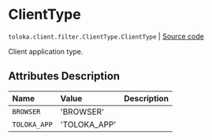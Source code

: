 # ClientType
`toloka.client.filter.ClientType.ClientType` | [Source code](https://github.com/Toloka/toloka-kit/blob/v1.0.1/src/client/filter.py#L459)

Client application type.

## Attributes Description

| Name | Value | Description |
| :------| :-----------| :----------| 
`BROWSER`|'BROWSER'|<p></p>
`TOLOKA_APP`|'TOLOKA_APP'|<p></p>
